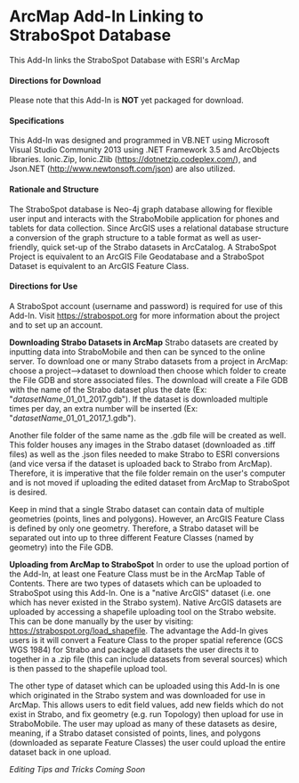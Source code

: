 # ArcMap Add-In Linking to StraboSpot Database 
This Add-In links the StraboSpot Database with ESRI's ArcMap 

#### Directions for Download
Please note that this Add-In is **NOT** yet packaged for download.

#### Specifications
This Add-In was designed and programmed in VB.NET using Microsoft Visual Studio Community 2013 using .NET Framework 3.5 and ArcObjects libraries. Ionic.Zip, Ionic.Zlib (https://dotnetzip.codeplex.com/), and Json.NET (http://www.newtonsoft.com/json) are also utilized. 

#### Rationale and Structure
The StraboSpot database is Neo-4j graph database allowing for flexible user input and interacts with the StraboMobile application for phones and tablets for data collection. Since ArcGIS uses a relational database structure a conversion of the graph structure to a table format as well as user-friendly, quick set-up of the Strabo datasets in ArcCatalog. 
A StraboSpot Project is equivalent to an ArcGIS File Geodatabase and a StraboSpot Dataset is equivalent to an ArcGIS Feature Class. 

#### Directions for Use
A StraboSpot account (username and password) is required for use of this Add-In. Visit https://strabospot.org for more information about the project and to set up an account.

**Downloading Strabo Datasets in ArcMap**
Strabo datasets are created by inputting data into StraboMobile and then can be synced to the online server. To download one or many Strabo datasets from a project in ArcMap: choose a project-->dataset to download then choose which folder to create the File GDB and store associated files. The download will create a File GDB with the name of the Strabo dataset plus the date (Ex: "*datasetName*_01_01_2017.gdb"). If the dataset is downloaded multiple times per day, an extra number will be inserted (Ex: "*datasetName*_01_01_2017_1.gdb"). 

Another file folder of the same name as the .gdb file will be created as well. This folder houses any images in the Strabo dataset (downloaded as .tiff files) as well as the .json files needed to make Strabo to ESRI conversions (and vice versa if the dataset is uploaded back to Strabo from ArcMap). Therefore, it is imperative that the file folder remain on the user's computer and is not moved if uploading the edited dataset from ArcMap to StraboSpot is desired. 

Keep in mind that a single Strabo dataset can contain data of multiple geometries (points, lines and polygons). However, an ArcGIS Feature Class is defined by only one geometry. Therefore, a Strabo dataset will be separated out into up to three different Feature Classes (named by geometry) into the File GDB.

**Uploading from ArcMap to StraboSpot**
In order to use the upload portion of the Add-In, at least one Feature Class must be in the ArcMap Table of Contents. 
There are two types of datasets which can be uploaded to StraboSpot using this Add-In. One is a "native ArcGIS" dataset (i.e. one which has never existed in the Strabo system). Native ArcGIS datasets are uploaded by accessing a shapefile uploading tool on the Strabo website. This can be done manually by the user by visiting: https://strabospot.org/load_shapefile. The advantage the Add-In gives users is it will convert a Feature Class to the proper spatial reference (GCS WGS 1984) for Strabo and package all datasets the user directs it to together in a .zip file (this can include datasets from several sources) which is then passed to the shapefile upload tool. 

The other type of dataset which can be uploaded using this Add-In is one which originated in the Strabo system and was downloaded for use in ArcMap. This allows users to edit field values, add new fields which do not exist in Strabo, and fix geometry (e.g. run Topology) then upload for use in StraboMobile. The user may upload as many of these datasets as desire, meaning, if a Strabo dataset consisted of points, lines, and polygons (downloaded as separate Feature Classes) the user could upload the entire dataset back in one upload. 

*Editing Tips and Tricks Coming Soon*